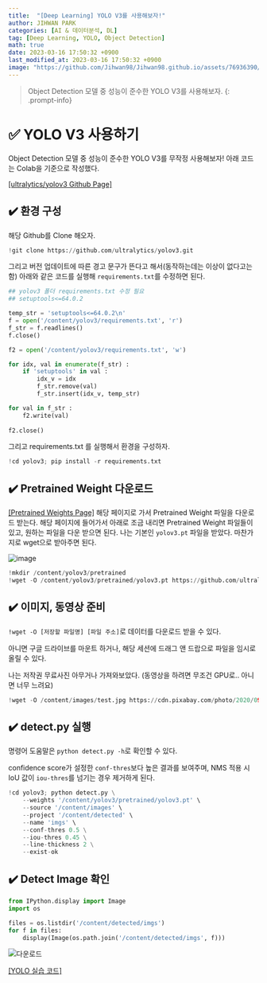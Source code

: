 ```yaml
---
title:  "[Deep Learning] YOLO V3를 사용해보자!"
author: JIHWAN PARK
categories: [AI & 데이터분석, DL]
tag: [Deep Learning, YOLO, Object Detection]
math: true
date: 2023-03-16 17:50:32 +0900
last_modified_at: 2023-03-16 17:50:32 +0900
image: "https://github.com/Jihwan98/Jihwan98.github.io/assets/76936390/ab3ea9e9-5ae9-4b47-b47d-5ece03ecedb9"
---
```

> Object Detection 모델 중 성능이 준수한 YOLO V3를 사용해보자.
{: .prompt-info}

# ✅ YOLO V3 사용하기
Object Detection 모델 중 성능이 준수한 YOLO V3를 무작정 사용해보자! 아래 코드는 Colab을 기준으로 작성했다.

<a href='https://github.com/ultralytics/yolov3#quick-start-examples' target='_blank'>[ultralytics/yolov3 Github Page]</a>

## ✔️ 환경 구성

해당 Github를 Clone 해오자.

```python
!git clone https://github.com/ultralytics/yolov3.git
```

그리고 버전 업데이트에 따른 경고 문구가 뜬다고 해서(동작하는데는 이상이 없다고는 함) 아래와 같은 코드를 실행해 `requirements.txt`를 수정하면 된다.

```python
## yolov3 폴더 requirements.txt 수정 필요
## setuptools<=64.0.2

temp_str = 'setuptools<=64.0.2\n' 
f = open('/content/yolov3/requirements.txt', 'r') 
f_str = f.readlines() 
f.close() 

f2 = open('/content/yolov3/requirements.txt', 'w') 

for idx, val in enumerate(f_str) : 
    if 'setuptools' in val : 
        idx_v = idx 
        f_str.remove(val) 
        f_str.insert(idx_v, temp_str) 

for val in f_str : 
    f2.write(val) 
    
f2.close()
```

그리고 requirements.txt 를 실행해서 환경을 구성하자.

```python
!cd yolov3; pip install -r requirements.txt
```

## ✔️ Pretrained Weight 다운로드
 
<a href='https://github.com/ultralytics/yolov3/releases' target='_blank'>[Pretrained Weights Page]</a> 해당 페이지로 가서 Pretrained Weight 파일을 다운로드 받는다. 해당 페이지에 들어가서 아래로 조금 내리면 Pretrained Weight 파일들이 있고, 원하는 파일을 다운 받으면 된다. 나는 기본인 `yolov3.pt` 파일을 받았다. 마찬가지로 wget으로 받아주면 된다.

![image](https://user-images.githubusercontent.com/76936390/225602691-b658773f-45cf-47a8-a471-0fc891b0ff52.png)

```python
!mkdir /content/yolov3/pretrained
!wget -O /content/yolov3/pretrained/yolov3.pt https://github.com/ultralytics/yolov3/releases/download/v9.6.0/yolov3.pt
```

## ✔️ 이미지, 동영상 준비
`!wget -O [저장할 파일명] [파일 주소]`로 데이터를 다운로드 받을 수 있다.

아니면 구글 드라이브를 마운트 하거나, 해당 세션에 드래그 앤 드랍으로 파일을 임시로 올릴 수 있다. 

나는 저작권 무료사진 아무거나 가져와보았다. (동영상을 하려면 무조건 GPU로.. 아니면 너무 느려요)

```python
!wget -O /content/images/test.jpg https://cdn.pixabay.com/photo/2020/09/22/22/32/people-5594462__340.jpg
```

## ✔️ detect.py 실행
명령어 도움말은 `python detect.py -h`로 확인할 수 있다.

confidence score가 설정한 `conf-thres`보다 높은 결과를 보여주며, NMS 적용 시 IoU 값이 `iou-thres`를 넘기는 경우 제거하게 된다.

```python
!cd yolov3; python detect.py \
    --weights '/content/yolov3/pretrained/yolov3.pt' \
    --source '/content/images' \
    --project '/content/detected' \
    --name 'imgs' \
    --conf-thres 0.5 \
    --iou-thres 0.45 \
    --line-thickness 2 \
    --exist-ok
```

## ✔️ Detect Image 확인
```python
from IPython.display import Image
import os

files = os.listdir('/content/detected/imgs')
for f in files:
    display(Image(os.path.join('/content/detected/imgs', f)))
```

![다운로드](https://user-images.githubusercontent.com/76936390/225605811-2cce4a92-d4f7-4fd2-89da-1d7067d07a10.jpg)


<a href='https://github.com/Jihwan98/aivle_school/blob/main/2023.03.15.Object_Detection/03_UltraLytics_YOLOv3_ImageDetection_%EC%A7%81%EC%A0%91%ED%95%98%EA%B8%B0.ipynb' target='_blank'>[YOLO 실습 코드]</a>